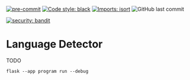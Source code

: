 [![pre-commit](https://img.shields.io/badge/pre--commit-enabled-brightgreen?logo=pre-commit&logoColor=white&style=for-the-badge)](https://github.com/pre-commit/precommit)
[![Code style: black](https://img.shields.io/badge/code%20style-black-000000.svg?style=for-the-badge)](https://github.com/psf/black)
[![Imports: isort](https://img.shields.io/badge/%20imports-isort-%231674b1?&style=for-the-badge)](https://pycqa.github.io/isort/)
![GitHub last commit](https://img.shields.io/github/last-commit/mason3k/scripts?style=for-the-badge)

[![security: bandit](https://img.shields.io/badge/security-bandit-yellow.svg?style=for-the-badge)](https://github.com/PyCQA/bandit)

# Language Detector

TODO

```shell
flask --app program run --debug
```
